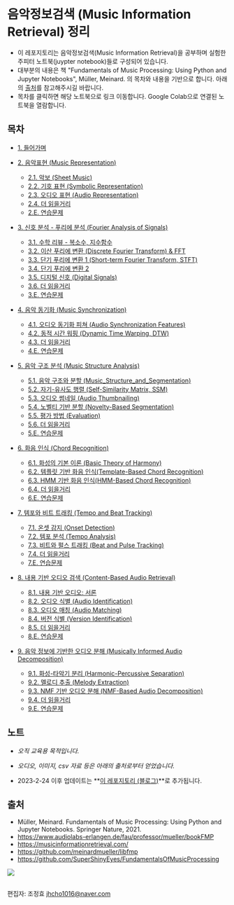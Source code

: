 # 음악정보검색 (Music Information Retrieval) 정리

- 이 레포지토리는 음악정보검색(Music Information Retrieval)을 공부하며 실험한 주피터 노트북(juypter notebook)들로 구성되어 있습니다.
- 대부분의 내용은 책 "Fundamentals of Music Processing: Using Python and Jupyter Notebooks", Müller, Meinard. 의 목차와 내용을 기반으로 합니다. 아래의 [출처](#출처)를 참고해주시길 바랍니다.
- 목차를 클릭하면 해당 노트북으로 링크 이동합니다. Google Colab으로 연결된 노트북을 열람합니다.

## 목차
- [1. 들어가며](https://colab.research.google.com/github/jo-cho/mir_kr/blob/main/Notebooks/1.%20Introduction/01.Introduction.ipynb)

- [2. 음악표현 (Music Representation)](https://github.com/jo-cho/mir_kr/tree/main/Notebooks/2.%20Music%20Representation)
  - [2.1. 악보 (Sheet Music)](https://colab.research.google.com/github/jo-cho/mir_kr/blob/main/Notebooks/2.%20Music%20Representation/2.1.Sheet_Music.ipynb)
  - [2.2. 기호 표현 (Symbolic Representation)](https://colab.research.google.com/github/jo-cho/mir_kr/blob/main/Notebooks/2.%20Music%20Representation/2.2.Symbolic_Representation.ipynb)
  - [2.3. 오디오 표현 (Audio Representation)](https://colab.research.google.com/github/jo-cho/mir_kr/blob/main/Notebooks/2.%20Music%20Representation/2.3.Audio_Representation.ipynb)
  - [2.4. 더 읽을거리](https://colab.research.google.com/github/jo-cho/mir_kr/blob/main/Notebooks/2.%20Music%20Representation/2.4.Further_Readings.ipynb)
  - [2.E. 연습문제](https://colab.research.google.com/github/jo-cho/mir_kr/blob/main/Notebooks/2.%20Music%20Representation/2.E.Exercises.ipynb)
  
- [3. 신호 분석 - 푸리에 분석 (Fourier Analysis of Signals)](https://github.com/jo-cho/mir_kr/tree/main/Notebooks/3.%20Fourier%20Analysis%20of%20Signals)
  - [3.1. 수학 리뷰 - 복소수, 지수함수](https://colab.research.google.com/github/jo-cho/mir_kr/blob/main/Notebooks/3.%20Fourier%20Analysis%20of%20Signals/3.1.Math_Review.ipynb)
  - [3.2. 이산 푸리에 변환 (Discrete Fourier Transform) & FFT](https://colab.research.google.com/github/jo-cho/mir_kr/blob/main/Notebooks/3.%20Fourier%20Analysis%20of%20Signals/3.2.Discrete_Fourier_Transform.ipynb)
  - [3.3. 단기 푸리에 변환 1 (Short-term Fourier Transform, STFT)](https://colab.research.google.com/github/jo-cho/mir_kr/blob/main/Notebooks/3.%20Fourier%20Analysis%20of%20Signals/3.3.Short-term_Fourier_Transform_1.ipynb)
  - [3.4. 단기 푸리에 변환 2](https://colab.research.google.com/github/jo-cho/mir_kr/blob/main/Notebooks/3.%20Fourier%20Analysis%20of%20Signals/3.4.Short-term_Fourier_Transform_2.ipynb)
  - [3.5. 디지털 신호 (Digital Signals)](https://colab.research.google.com/github/jo-cho/mir_kr/blob/main/Notebooks/3.%20Fourier%20Analysis%20of%20Signals/3.5.Digital_Signals.ipynb)
  - [3.6. 더 읽을거리](https://colab.research.google.com/github/jo-cho/mir_kr/blob/main/Notebooks/3.%20Fourier%20Analysis%20of%20Signals/3.6.Further_Readings.ipynb)
  - [3.E. 연습문제](https://colab.research.google.com/github/jo-cho/mir_kr/blob/main/Notebooks/3.%20Fourier%20Analysis%20of%20Signals/3.E.Exercises.ipynb)

- [4. 음악 동기화 (Music Synchronization)](https://github.com/jo-cho/mir_kr/tree/main/Notebooks/4.%20Music%20Synchronization)
  - [4.1. 오디오 동기화 피쳐 (Audio Synchronization Features)](https://colab.research.google.com/github/jo-cho/mir_kr/blob/main/Notebooks/4.%20Music%20Synchronization/4.1.Audio_Synchronization_Features.ipynb)
  - [4.2. 동적 시간 워핑 (Dynamic Time Warping, DTW)](https://colab.research.google.com/github/jo-cho/mir_kr/blob/main/Notebooks/4.%20Music%20Synchronization/4.2.Dynamic_Time_Warping.ipynb)
  - [4.3. 더 읽을거리](https://colab.research.google.com/github/jo-cho/mir_kr/blob/main/Notebooks/4.%20Music%20Synchronization/4.3.Further_Readings.ipynb)
  - [4.E. 연습문제](https://colab.research.google.com/github/jo-cho/mir_kr/blob/main/Notebooks/4.%20Music%20Synchronization/4.E.Exercises.ipynb)

- [5. 음악 구조 분석 (Music Structure Analysis)](https://github.com/jo-cho/mir_kr/tree/main/Notebooks/5.%20Music%20Structure%20Analysis)
  - [5.1. 음악 구조와 분할 (Music_Structure_and_Segmentation)](https://colab.research.google.com/github/jo-cho/mir_kr/blob/main/Notebooks/5.%20Music%20Structure%20Analysis/5.1.Music_Structure_and_Segmentation.ipynb)
  - [5.2. 자기-유사도 행렬 (Self-Similarity Matrix, SSM)](https://colab.research.google.com/github/jo-cho/mir_kr/blob/main/Notebooks/5.%20Music%20Structure%20Analysis/5.2.Self_Similarity_Matrix.ipynb)
  - [5.3. 오디오 썸네일 (Audio Thumbnailing)](https://colab.research.google.com/github/jo-cho/mir_kr/blob/main/Notebooks/5.%20Music%20Structure%20Analysis/5.3.Audio_Thumbnail.ipynb)
  - [5.4. 노벨티 기반 분할 (Novelty-Based Segmentation)](https://colab.research.google.com/github/jo-cho/mir_kr/blob/main/Notebooks/5.%20Music%20Structure%20Analysis/5.4.Novelty-Based_Segmentation.ipynb)
  - [5.5. 평가 방법 (Evaluation)](https://colab.research.google.com/github/jo-cho/mir_kr/blob/main/Notebooks/5.%20Music%20Structure%20Analysis/5.5.Evaluation.ipynb)
  - [5.6. 더 읽을거리](https://colab.research.google.com/github/jo-cho/mir_kr/blob/main/Notebooks/5.%20Music%20Structure%20Analysis/5.6.Further_Readings.ipynb)
  - [5.E. 연습문제](https://colab.research.google.com/github/jo-cho/mir_kr/blob/main/Notebooks/5.%20Music%20Structure%20Analysis/5.E.Exercises.ipynb)

- [6. 화음 인식 (Chord Recognition)](https://github.com/jo-cho/mir_kr/tree/main/Notebooks/6.%20Chord%20Recognition)
  - [6.1. 화성의 기본 이론 (Basic Theory of Harmony)](https://colab.research.google.com/github/jo-cho/mir_kr/blob/main/Notebooks/6.%20Chord%20Recognition/6.1.Basic_Theory_of_Harmony.ipynb)
  - [6.2. 템플릿 기반 화음 인식(Template-Based Chord Recognition)](https://colab.research.google.com/github/jo-cho/mir_kr/blob/main/Notebooks/6.%20Chord%20Recognition/6.2.Template-Based_Chord_Recognition.ipynb)
  - [6.3. HMM 기반 화음 인식(HMM-Based Chord Recognition)](https://colab.research.google.com/github/jo-cho/mir_kr/blob/main/Notebooks/6.%20Chord%20Recognition/6.3.HMM-Based_Chord_Recognition.ipynb)
  - [6.4. 더 읽을거리](https://colab.research.google.com/github/jo-cho/mir_kr/blob/main/Notebooks/6.%20Chord%20Recognition/6.4.Further_Readings.ipynb)
  - [6.E. 연습문제](https://colab.research.google.com/github/jo-cho/mir_kr/blob/main/Notebooks/6.%20Chord%20Recognition/6.E.Exercises.ipynb)

- [7. 템포와 비트 트래킹 (Tempo and Beat Tracking)](https://github.com/jo-cho/mir_kr/tree/main/Notebooks/7.%20Tempo%20and%20Beat%20Tracking)
  - [7.1. 온셋 감지 (Onset Detection)](https://colab.research.google.com/github/jo-cho/mir_kr/blob/main/Notebooks/7.%20Tempo%20and%20Beat%20Tracking/7.1.Onset_Detection.ipynb)
  - [7.2. 템포 분석 (Tempo Analysis)](https://colab.research.google.com/github/jo-cho/mir_kr/blob/main/Notebooks/7.%20Tempo%20and%20Beat%20Tracking/7.2.Tempo_Analysis.ipynb)
  - [7.3. 비트와 펄스 트래킹 (Beat and Pulse Tracking)](https://colab.research.google.com/github/jo-cho/mir_kr/blob/main/Notebooks/7.%20Tempo%20and%20Beat%20Tracking/7.3.Beat_and_Pulse_Tracking.ipynb)
  - [7.4. 더 읽을거리](https://colab.research.google.com/github/jo-cho/mir_kr/blob/main/Notebooks/7.%20Tempo%20and%20Beat%20Tracking/7.4.Further_Readings.ipynb)
  - [7.E. 연습문제](https://colab.research.google.com/github/jo-cho/mir_kr/blob/main/Notebooks/7.%20Tempo%20and%20Beat%20Tracking/7.E.Exercises.ipynb)

- [8. 내용 기반 오디오 검색 (Content-Based Audio Retrieval)](https://github.com/jo-cho/mir_kr/tree/main/Notebooks/8.%20Content-Based%20Audio%20Retrieval)
  - [8.1. 내용 기반 오디오: 서론](https://colab.research.google.com/github/jo-cho/mir_kr/blob/main/Notebooks/8.%20Content-Based%20Audio%20Retrieval/8.1.Introduction.ipynb)
  - [8.2. 오디오 식별 (Audio Identification)](https://colab.research.google.com/github/jo-cho/mir_kr/blob/main/Notebooks/8.%20Content-Based%20Audio%20Retrieval/8.2.Audio_Identification.ipynb)
  - [8.3. 오디오 매칭 (Audio Matching)](https://colab.research.google.com/github/jo-cho/mir_kr/blob/main/Notebooks/8.%20Content-Based%20Audio%20Retrieval/8.3.Audio_Matching.ipynb)
  - [8.4. 버전 식별 (Version Identification)](https://colab.research.google.com/github/jo-cho/mir_kr/blob/main/Notebooks/8.%20Content-Based%20Audio%20Retrieval/8.4.Version_Identification.ipynb)
  - [8.5. 더 읽을거리](https://colab.research.google.com/github/jo-cho/mir_kr/blob/main/Notebooks/8.%20Content-Based%20Audio%20Retrieval/8.5.Further_Readings.ipynb)
  - [8.E. 연습문제](https://colab.research.google.com/github/jo-cho/mir_kr/main/Notebooks/8.%20Content-Based%20Audio%20Retrieval/8.E.Exercises.ipynb)

- [9. 음악 정보에 기반한 오디오 분해 (Musically Informed Audio Decomposition)](https://github.com/jo-cho/mir_kr/tree/main/Notebooks/9.%20Musically%20Informed%20Audio%20Decomposition)
  - [9.1. 화성-타악기 분리 (Harmonic-Percussive Separation)](https://colab.research.google.com/github/jo-cho/mir_kr/blob/main/Notebooks/9.%20Musically%20Informed%20Audio%20Decomposition/9.1.Harmonic%E2%80%93Percussive_Separation.ipynb)
  - [9.2. 멜로디 추출 (Melody Extraction)](https://colab.research.google.com/github/jo-cho/mir_kr/blob/main/Notebooks/9.%20Musically%20Informed%20Audio%20Decomposition/9.2.Melody_Extraction.ipynb)
  - [9.3. NMF 기반 오디오 분해 (NMF-Based Audio Decomposition)](https://colab.research.google.com/github/jo-cho/mir_kr/blob/main/Notebooks/9.%20Musically%20Informed%20Audio%20Decomposition/9.3.NMF-Based_Audio_Decomposition.ipynb)
  - [9.4. 더 읽을거리](https://colab.research.google.com/github/jo-cho/mir_kr/blob/main/Notebooks/9.%20Musically%20Informed%20Audio%20Decomposition/9.4.Further_Readings.ipynb)
  - [9.E. 연습문제](https://colab.research.google.com/github/jo-cho/mir_kr/blob/main/Notebooks/9.%20Musically%20Informed%20Audio%20Decomposition/9.E.Exercises.ipynb)
    
## 노트
* *오직 교육용 목적입니다.*
* *오디오, 이미지, csv 자료 등은 아래의 출처로부터 얻었습니다.*

* 2023-2-24 이후 업데이트는 **[이 레포지토리 (블로그)](https://github.com/jo-cho/MIRBlog)**로 추가됩니다.

## 출처
- Müller, Meinard. Fundamentals of Music Processing: Using Python and Jupyter Notebooks. Springer Nature, 2021.
- https://www.audiolabs-erlangen.de/fau/professor/mueller/bookFMP
- https://musicinformationretrieval.com/
- https://github.com/meinardmueller/libfmp
- https://github.com/SuperShinyEyes/FundamentalsOfMusicProcessing

<img src="https://images-na.ssl-images-amazon.com/images/I/51q5YtafVsL.jpg">

##
편집자: 조정효 <jhcho1016@naver.com>
